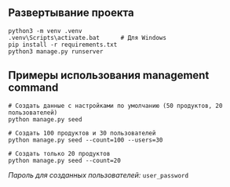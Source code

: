 ## Развертывание проекта

```shell
python3 -m venv .venv
.venv\Scripts\activate.bat      # Для Windows
pip install -r requirements.txt
python3 manage.py runserver
```

## Примеры использования management command
```shell
# Создать данные с настройками по умолчанию (50 продуктов, 20 пользователей)
python manage.py seed

# Создать 100 продуктов и 30 пользователей
python manage.py seed --count=100 --users=30

# Создать только 20 продуктов
python manage.py seed --count=20
```

*Пароль для созданных пользователей:* `user_password`